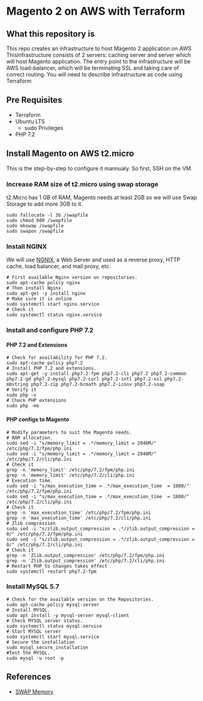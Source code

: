 # Magento 2 on AWS with Terraform

## What this repository is

This repo creates an infrastructure to host Magento 2 application on AWS Thisinfrastructure consists of 2 servers: caching server and server which will host Magento application. The entry point to the infrastructure will be AWS load-balancer, which will be terminating SSL and taking care of correct routing. You will need to describe infrastructure as code using Terraform

## Pre Requisites

- Terraform
- Ubuntu LTS
  - sudo Privileges
- PHP 7.2

## Install Magento on AWS t2.micro

This is the step-by-step to configure it mannualy. So first, SSH on the VM.

### Increase RAM size of t2.micro using swap storage

t2.Micro has 1 GB of RAM, Magento needs at least 2GB so we will use Swap Storage to add more 3GB to it.

```shell
sudo fallocate -l 3G /swapfile
sudo chmod 600 /swapfile
sudo mkswap /swapfile
sudo swapon /swapfile
```

### Install NGINX

We will use [NGNIX](https://www.nginx.com/), a  Web Server and used as a reverse proxy, HTTP cache, load balancer, and mail proxy, etc.

```shell
# First available Nginx version on repositories. 
sudo apt-cache policy nginx
# Then install Nginx.
sudo apt-get -y install nginx
# Make sure it is online
sudo systemctl start nginx.service
# Check it
sudo systemctl status nginx.service
```

### Install and configure PHP 7.2

#### PHP 7.2 and Extensions

```Shell
# Check for availability for PHP 7.2.
sudo apt-cache policy php7.2
# Install PHP 7.2 and extensions.
sudo apt-get -y install php7.2-fpm php7.2-cli php7.2 php7.2-common php7.2-gd php7.2-mysql php7.2-curl php7.2-intl php7.2-xsl php7.2-mbstring php7.2-zip php7.2-bcmath php7.2-iconv php7.2-soap
# Verify it
sudo php -v
# Check PHP extensions
sudo php -me
```

#### PHP configs to Magento

```shell
# Modify parameters to suit the Magento needs.
# RAM allocation.
sudo sed -i "s/memory_limit = .*/memory_limit = 2048M/" /etc/php/7.2/fpm/php.ini
sudo sed -i "s/memory_limit = .*/memory_limit = 2048M/" /etc/php/7.2/cli/php.ini
# Check it
grep -n 'memory_limit' /etc/php/7.2/fpm/php.ini
grep -n 'memory_limit' /etc/php/7.2/cli/php.ini
# Execution time.
sudo sed -i "s/max_execution_time = .*/max_execution_time  = 1800/" /etc/php/7.2/fpm/php.ini
sudo sed -i "s/max_execution_time = .*/max_execution_time  = 1800/" /etc/php/7.2/cli/php.ini
# Check it
grep -n 'max_execution_time' /etc/php/7.2/fpm/php.ini
grep -n 'max_execution_time' /etc/php/7.2/cli/php.ini
# Zlib compression
sudo sed -i "s/zlib.output_compression = .*/zlib.output_compression = 0/" /etc/php/7.2/fpm/php.ini
sudo sed -i "s/zlib.output_compression = .*/zlib.output_compression = 0/" /etc/php/7.2/cli/php.ini
# Check it
grep -n 'Zlib.output_compression' /etc/php/7.2/fpm/php.ini
grep -n 'Zlib.output_compression' /etc/php/7.2/cli/php.ini
# Restart PHP to changes takes effect
sudo systemctl restart php7.2-fpm
```

### Install MySQL 5.7

```shell
# Check for the available version on the Repositories.
sudo apt-cache policy mysql-server
# Install MYSQL.
sudo apt install -y mysql-server mysql-client
# Check MYSQL server status.
sudo systemctl status mysql.service
# Start MYSQL server
sudo systemctl start mysql.service
# Secure the installation
sudo mysql_secure_installation
#Test the MYSQL.
sudo mysql -u root -p
```

## References

- [SWAP Memory](https://medium.com/@ravinandan.db/how-to-use-aws-free-tier-to-deploy-magento2-for-learning-purpose-32831531b18b)
